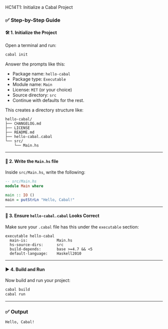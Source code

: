 HC14T1: Initialize a Cabal Project

### ✅ Step-by-Step Guide

#### 🛠 1. Initialize the Project

Open a terminal and run:

```bash
cabal init
```

Answer the prompts like this:

* Package name: `hello-cabal`
* Package type: `Executable`
* Module name: `Main`
* License: `MIT` (or your choice)
* Source directory: `src`
* Continue with defaults for the rest.

This creates a directory structure like:

```
hello-cabal/
├── CHANGELOG.md
├── LICENSE
├── README.md
├── hello-cabal.cabal
└── src/
    └── Main.hs
```

---

#### 📝 2. Write the `Main.hs` file

Inside `src/Main.hs`, write the following:

```haskell
-- src/Main.hs
module Main where

main :: IO ()
main = putStrLn "Hello, Cabal!"
```

---

#### 🔧 3. Ensure `hello-cabal.cabal` Looks Correct

Make sure your `.cabal` file has this under the `executable` section:

```cabal
executable hello-cabal
  main-is:             Main.hs
  hs-source-dirs:      src
  build-depends:       base >=4.7 && <5
  default-language:    Haskell2010
```

---

#### ▶️ 4. Build and Run

Now build and run your project:

```bash
cabal build
cabal run
```

---

### ✅ Output

```
Hello, Cabal!
```
